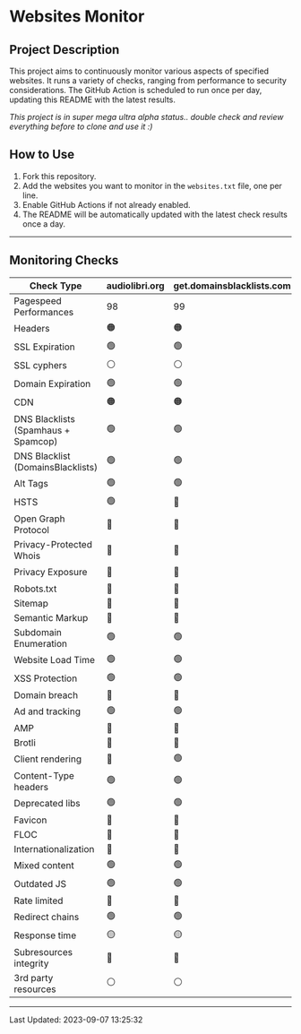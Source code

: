 # Websites Monitor
## Project Description

This project aims to continuously monitor various aspects of specified websites. It runs a variety of checks, ranging from performance to security considerations. The GitHub Action is scheduled to run once per day, updating this README with the latest results.

_This project is in super mega ultra alpha status.. double check and review everything before to clone and use it :)_

## How to Use

1. Fork this repository.
2. Add the websites you want to monitor in the `websites.txt` file, one per line.
3. Enable GitHub Actions if not already enabled.
4. The README will be automatically updated with the latest check results once a day.

---

## Monitoring Checks
| Check Type | audiolibri.org | get.domainsblacklists.com | example.com |
|------------|---|---|---|
| Pagespeed Performances | 98 | 99 | 100 | 
| Headers | 🟠 | 🟠 | 🔴 | 
| SSL Expiration | 🟢 | 🟢 | 🟢 | 
| SSL cyphers | ⚪ | ⚪ | ⚪ | 
| Domain Expiration | 🟢 | 🟢 | 🟢 | 
| CDN | 🟠 | 🟠 | 🟠 | 
| DNS Blacklists (Spamhaus + Spamcop) | 🟢 | 🟢 | 🟢 | 
| DNS Blacklist (DomainsBlacklists) | 🟢 | 🟢 | 🟢 | 
| Alt Tags | 🟢 | 🟢 | 🟢 | 
| HSTS | 🟢 | 🔴 | 🔴 | 
| Open Graph Protocol | 🔴 | 🔴 | 🔴 | 
| Privacy-Protected Whois | 🔴 | 🔴 | 🔴 | 
| Privacy Exposure | 🔴 | 🔴 | 🟢 | 
| Robots.txt | 🔴 | 🔴 | 🔴 | 
| Sitemap | 🔴 | 🔴 | 🔴 | 
| Semantic Markup | 🔴 | 🔴 | 🔴 | 
| Subdomain Enumeration | 🟢 | 🟢 | 🔴 | 
| Website Load Time | 🟢 | 🟢 | 🟢 | 
| XSS Protection | 🟢 | 🟢 | 🔴 | 
| Domain breach | 🔘 | 🔘 | 🔘 | 
| Ad and tracking | 🟢 | 🟢 | 🟢 | 
| AMP | 🔴 | 🔴 | 🔴 | 
| Brotli | 🔴 | 🔴 | 🔴 | 
| Client rendering | 🔴 | 🟢 | 🟢 | 
| Content-Type headers | 🟢 | 🟢 | 🟢 | 
| Deprecated libs | 🟢 | 🟢 | 🟢 | 
| Favicon | 🔴 | 🔴 | 🔴 | 
| FLOC | 🔴 | 🔴 | 🔴 | 
| Internationalization | 🔴 | 🔴 | 🔴 | 
| Mixed content | 🟢 | 🟢 | 🟢 | 
| Outdated JS | 🟢 | 🟢 | 🟢 | 
| Rate limited | 🔴 | 🔴 | 🔴 | 
| Redirect chains | 🟢 | 🟢 | 🟢 | 
| Response time | 🟡 | 🟡 | 🟡 | 
| Subresources integrity | 🔴 | 🔴 | 🔴 | 
| 3rd party resources | ⚪ | ⚪ | ⚪ | 

---
Last Updated: 2023-09-07 13:25:32
